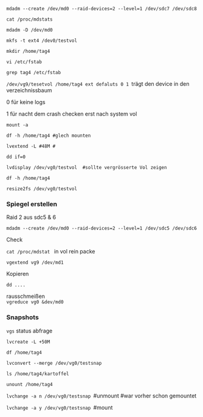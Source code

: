 `mdadm --create /dev/md0 --raid-devices=2 --level=1 /dev/sdc7 /dev/sdc8`

`cat /proc/mdstats`

`mdadm -D /dev/md0`

`mkfs -t ext4 /dev0/testvol`

`mkdir /home/tag4`

`vi /etc/fstab`

`grep tag4 /etc/fstab`

`/dev/vg9/tesetvol /home/tag4 ext defaluts 0 1 `trägt den device in den verzeichnissbaum

0 für keine logs

1 für nacht dem crash checken erst nach system vol

`mount -a`

`df -h /home/tag4 #glech mounten`

`lvextend -L #48M #`

`dd if=0`

`lvdisplay /dev/vg0/testvol  #sollte vergrösserte Vol zeigen`

`df -h /home/tag4  
`

`resize2fs /dev/vg0/testvol`



### Spiegel erstellen

Raid 2 aus sdc5 & 6

`mdadm --create /dev/md0 --raid-devices=2 --level=1 /dev/sdc5 /dev/sdc6`

Check

`cat /proc/mdstat ` in vol rein packe

`vgextend vg9 /dev/md1`

Kopieren

`dd ....`

rausschmeißen  
`vgreduce vg0 &dev/md0`



### Snapshots

`vgs` status abfrage

`lvcreate -L +50M`

`df /home/tag4`

`lvconvert --merge /dev/vg0/testsnap`

`ls /home/tag4/kartoffel`

`unount /home/tag4`

`lvchange -a n /dev/vg0/testsnap `\#unmount \#war vorher schon gemountet

`lvchange -a y /dev/vg0/testsnap `\#mount

